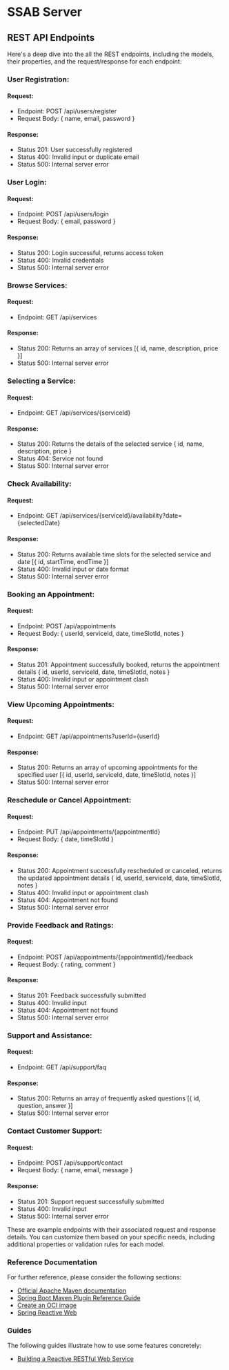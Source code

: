 # SSAB Server

## REST API Endpoints
Here's a deep dive into the all the REST endpoints, including the models, their properties, and the request/response for each endpoint:

### User Registration:

#### Request:
* Endpoint: POST /api/users/register 
* Request Body: { name, email, password }
#### Response:
* Status 201: User successfully registered 
* Status 400: Invalid input or duplicate email 
* Status 500: Internal server error

### User Login:
#### Request:
* Endpoint: POST /api/users/login
* Request Body: { email, password }
#### Response:
* Status 200: Login successful, returns access token
* Status 400: Invalid credentials
* Status 500: Internal server error

### Browse Services:
#### Request:
* Endpoint: GET /api/services
#### Response:
* Status 200: Returns an array of services [{ id, name, description, price }]
* Status 500: Internal server error

### Selecting a Service:
#### Request:
* Endpoint: GET /api/services/{serviceId}
#### Response:
* Status 200: Returns the details of the selected service { id, name, description, price }
* Status 404: Service not found
* Status 500: Internal server error

### Check Availability:
#### Request:
* Endpoint: GET /api/services/{serviceId}/availability?date={selectedDate}
#### Response:
* Status 200: Returns available time slots for the selected service and date [{ id, startTime, endTime }]
* Status 400: Invalid input or date format
* Status 500: Internal server error

### Booking an Appointment:
#### Request:
* Endpoint: POST /api/appointments
* Request Body: { userId, serviceId, date, timeSlotId, notes }
#### Response:
* Status 201: Appointment successfully booked, returns the appointment details { id, userId, serviceId, date, timeSlotId, notes }
* Status 400: Invalid input or appointment clash
* Status 500: Internal server error

### View Upcoming Appointments:
#### Request:
* Endpoint: GET /api/appointments?userId={userId}
#### Response:
* Status 200: Returns an array of upcoming appointments for the specified user [{ id, userId, serviceId, date, timeSlotId, notes }]
* Status 500: Internal server error

### Reschedule or Cancel Appointment:
#### Request:
* Endpoint: PUT /api/appointments/{appointmentId}
* Request Body: { date, timeSlotId }
#### Response:
* Status 200: Appointment successfully rescheduled or canceled, returns the updated appointment details { id, userId, serviceId, date, timeSlotId, notes }
* Status 400: Invalid input or appointment clash
* Status 404: Appointment not found
* Status 500: Internal server error

### Provide Feedback and Ratings:
#### Request:
* Endpoint: POST /api/appointments/{appointmentId}/feedback
* Request Body: { rating, comment }
#### Response:
* Status 201: Feedback successfully submitted
* Status 400: Invalid input
* Status 404: Appointment not found
* Status 500: Internal server error

### Support and Assistance:
#### Request:
* Endpoint: GET /api/support/faq
#### Response:
* Status 200: Returns an array of frequently asked questions [{ id, question, answer }]
* Status 500: Internal server error

### Contact Customer Support:
#### Request:
* Endpoint: POST /api/support/contact 
* Request Body: { name, email, message }
#### Response:
* Status 201: Support request successfully submitted 
* Status 400: Invalid input 
* Status 500: Internal server error

These are example endpoints with their associated request and response details. You can customize them based on your specific needs, including additional properties or validation rules for each model.

### Reference Documentation
For further reference, please consider the following sections:

* [Official Apache Maven documentation](https://maven.apache.org/guides/index.html)
* [Spring Boot Maven Plugin Reference Guide](https://docs.spring.io/spring-boot/docs/3.1.0/maven-plugin/reference/html/)
* [Create an OCI image](https://docs.spring.io/spring-boot/docs/3.1.0/maven-plugin/reference/html/#build-image)
* [Spring Reactive Web](https://docs.spring.io/spring-boot/docs/3.1.0/reference/htmlsingle/#web.reactive)

### Guides
The following guides illustrate how to use some features concretely:

* [Building a Reactive RESTful Web Service](https://spring.io/guides/gs/reactive-rest-service/)

